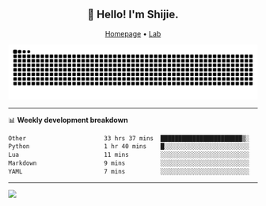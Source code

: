 <h2 align="center">👋 Hello! I'm Shijie.</h2>
<p align="center">
  <a href="https://xu-shi-jie.github.io"> Homepage</a> •
  <a href="https://onodalab.ees.hokudai.ac.jp"> Lab </a>
</p>

![Snake animation](https://github.com/xu-shi-jie/xu-shi-jie/blob/output/github-snake.svg)


-------

📊 **Weekly development breakdown**
<!--START_SECTION:waka-->

```txt
Other                      33 hrs 37 mins  ███████████████████████▒░   93.13 %
Python                     1 hr 40 mins    █░░░░░░░░░░░░░░░░░░░░░░░░   04.63 %
Lua                        11 mins         ░░░░░░░░░░░░░░░░░░░░░░░░░   00.55 %
Markdown                   9 mins          ░░░░░░░░░░░░░░░░░░░░░░░░░   00.44 %
YAML                       7 mins          ░░░░░░░░░░░░░░░░░░░░░░░░░   00.33 %
```

<!--END_SECTION:waka-->

-------
![](https://komarev.com/ghpvc/?username=xu-shi-jie&style=flat-square&color=blue) 
